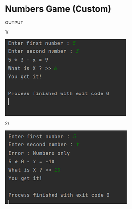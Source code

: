 # Numbers Game (Custom)

OUTPUT

1/

![Screenshot](./img/311.PNG)

2/

![Screenshot](./img/312.PNG)

